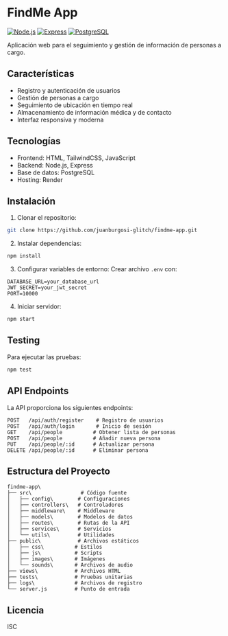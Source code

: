 # FindMe App

[![Node.js](https://img.shields.io/badge/Node.js-v18.x-green.svg)](https://nodejs.org/)
[![Express](https://img.shields.io/badge/Express-v4.x-blue.svg)](https://expressjs.com/)
[![PostgreSQL](https://img.shields.io/badge/PostgreSQL-v14.x-blue.svg)](https://www.postgresql.org/)

Aplicación web para el seguimiento y gestión de información de personas a cargo.

## Características

- Registro y autenticación de usuarios
- Gestión de personas a cargo
- Seguimiento de ubicación en tiempo real
- Almacenamiento de información médica y de contacto
- Interfaz responsiva y moderna

## Tecnologías

- Frontend: HTML, TailwindCSS, JavaScript
- Backend: Node.js, Express
- Base de datos: PostgreSQL
- Hosting: Render

## Instalación

1. Clonar el repositorio:
```bash
git clone https://github.com/juanburgosi-glitch/findme-app.git
```

2. Instalar dependencias:
```bash
npm install
```

3. Configurar variables de entorno:
Crear archivo `.env` con:
```
DATABASE_URL=your_database_url
JWT_SECRET=your_jwt_secret
PORT=10000
```

4. Iniciar servidor:
```bash
npm start
```

## Testing

Para ejecutar las pruebas:
```bash
npm test
```

## API Endpoints

La API proporciona los siguientes endpoints:

```
POST   /api/auth/register    # Registro de usuarios
POST   /api/auth/login       # Inicio de sesión
GET    /api/people          # Obtener lista de personas
POST   /api/people          # Añadir nueva persona
PUT    /api/people/:id      # Actualizar persona
DELETE /api/people/:id      # Eliminar persona
```

## Estructura del Proyecto

```
findme-app\
├── src\                # Código fuente
│   ├── config\        # Configuraciones
│   ├── controllers\   # Controladores
│   ├── middleware\    # Middleware
│   ├── models\        # Modelos de datos
│   ├── routes\        # Rutas de la API
│   ├── services\      # Servicios
│   └── utils\         # Utilidades
├── public\            # Archivos estáticos
│   ├── css\          # Estilos
│   ├── js\           # Scripts
│   ├── images\       # Imágenes
│   └── sounds\       # Archivos de audio
├── views\            # Archivos HTML
├── tests\            # Pruebas unitarias
├── logs\             # Archivos de registro
└── server.js         # Punto de entrada
```

## Licencia

ISC
